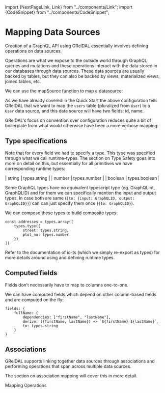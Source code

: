 import {NextPageLink, Link} from "../components/Link";
import {CodeSnippet} from "../components/CodeSnippet";

# Mapping Data Sources

Creation of a GraphQL API using GRelDAL essentially involves defining operations on data sources.

Operations are what we expose to the outside world through GraphQL queries and mutations and these operations interact with the data stored in our databases through data sources. These data sources are usually backed by tables, but they can also be backed by views, materialized views, joined tables, etc.

We can use the mapSource function to map a datasource:

<CodeSnippet name="mapDataSource_user_simple" />

As we have already covered in the <Link href="#quick-start">Quick Start</Link> the above configuration tells GRelDAL that we want to map the `users` table (pluralized from `User`) to a `User` data source, and this data source will have two fields: id, name.

GRelDAL's focus on convention over configuration reduces quite a bit of boilerplate from what would otherwise have been a more verbose mapping:

<CodeSnippet name="mapDataSource_user_simple_explicit" />

## Type specifications

Note that for every field we had to specify a type. This type was specified through what we call runtime-types. The section on <Link>Type Safety</Link>
goes into more on detail on this, but essentially for all primitives we have corresponding runtime types:

| string  | types.string  |
| number  | types.number  |
| boolean | types.boolean |

Some GraphQL types have no equivalent typescript type (eg. GraphQLInt, GraphQLID) and for them we can specifically mention the input and output types.
In case both are same (`{to: {input: GraphQLID, output: GraphQLID}}`) can can just specify them once (`{to: GraphQLID}`).

We can compose these types to build composite types:

```
const addresses = types.array([
    types.type({
        street: types.string,
        plot_no: types.number
    })
])
```

Refer to the documentation of io-ts (which we simply re-export as types) for more details around using and defining runtime types.

## Computed fields

Fields don't necessarily have to map to columns one-to-one.

We can have computed fields which depend on other column-based fields and are computed on the fly:

```
fields: {
    fullName: {
        dependencies: ["firstName", "lastName"],
        derive: ({firstName, lastName}) => `${firstName} ${lastName}`,
        to: types.string
    }
}
```

## Associations

GRelDAL supports linking together data sources through associations and performing operations that span across multiple data sources.

The section on <Link>association mapping</Link> will cover this in more detail.

<NextPageLink>Mapping Operations</NextPageLink>
